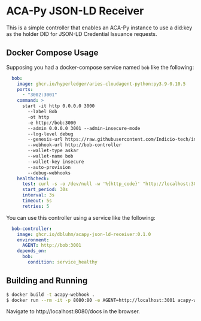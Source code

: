 # ACA-Py JSON-LD Receiver

This is a simple controller that enables an ACA-Py instance to use a did:key as
the holder DID for JSON-LD Credential Issuance requests.

## Docker Compose Usage

Supposing you had a docker-compose service named `bob` like the following:

```yaml
  bob:
    image: ghcr.io/hyperledger/aries-cloudagent-python:py3.9-0.10.5
    ports:
      - "3002:3001"
    command: >
      start -it http 0.0.0.0 3000
        --label Bob
        -ot http
        -e http://bob:3000
        --admin 0.0.0.0 3001 --admin-insecure-mode
        --log-level debug
        --genesis-url https://raw.githubusercontent.com/Indicio-tech/indicio-network/main/genesis_files/pool_transactions_demonet_genesis
        --webhook-url http://bob-controller
        --wallet-type askar
        --wallet-name bob
        --wallet-key insecure
        --auto-provision
        --debug-webhooks
    healthcheck:
      test: curl -s -o /dev/null -w '%{http_code}' "http://localhost:3001/status/live" | grep "200" > /dev/null
      start_period: 30s
      interval: 3s
      timeout: 5s
      retries: 5
```

You can use this controller using a service like the following:

```yaml
  bob-controller:
    image: ghcr.io/dbluhm/acapy-json-ld-receiver:0.1.0
    environment:
      AGENT: http://bob:3001
    depends_on:
      bob:
        condition: service_healthy
```

## Building and Running

```sh
$ docker build -t acapy-webhook .
$ docker run --rm -it -p 8080:80 -e AGENT=http://localhost:3001 acapy-webhook
```

Navigate to http://localhost:8080/docs in the browser.
